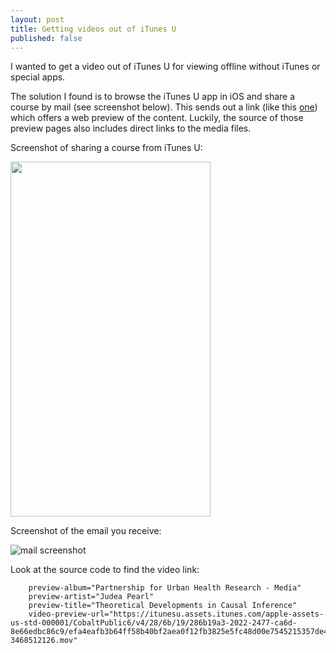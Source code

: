```yaml
---
layout: post
title: Getting videos out of iTunes U
published: false
---
```

I wanted to get a video out of iTunes U for viewing offline without iTunes or special apps.

The solution I found is to browse the iTunes U app in iOS and share a course by mail (see screenshot below).
This sends out a link (like this [one](https://itunes.apple.com/us/itunes-u/partnership-for-urban-health/id405936169?mt=10)) which offers a web preview of the content.
Luckily, the source of those preview pages also includes direct links to the media files.
  


Screenshot of sharing a course from iTunes U:

<img src="http://i57.tinypic.com/2ynexj5.png" width="320" height="568" />

  

Screenshot of the email you receive:

![mail screenshot](http://i57.tinypic.com/34ysec3.png)
  

Look at the source code to find the video link:

        preview-album="Partnership for Urban Health Research - Media" 
        preview-artist="Judea Pearl" 
        preview-title="Theoretical Developments in Causal Inference" 
        video-preview-url="https://itunesu.assets.itunes.com/apple-assets-us-std-000001/CobaltPublic6/v4/28/6b/19/286b19a3-2022-2477-ca6d-8e66edbc86c9/efa4eafb3b64ff58b40bf2aea0f12fb3825e5fc48d00e7545215357de42dcd42-3468512126.mov"
